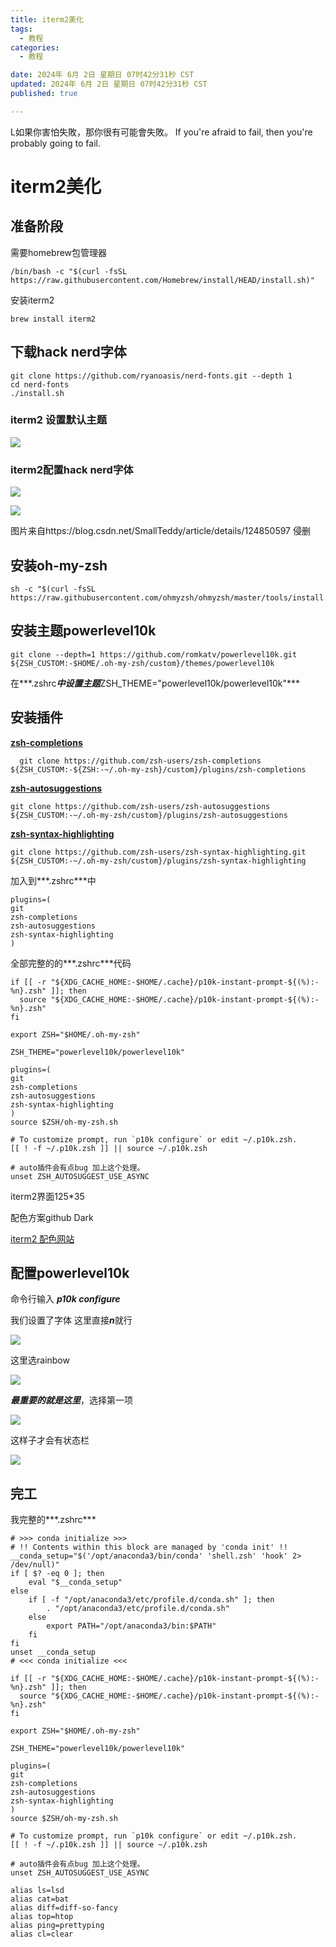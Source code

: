 ```yaml
---
title: iterm2美化
tags:
  - 教程
categories:
  - 教程

date: 2024年 6月 2日 星期日 07时42分31秒 CST
updated: 2024年 6月 2日 星期日 07时42分31秒 CST
published: true

---
```


L如果你害怕失敗，那你很有可能會失敗。
If you're afraid to fail, then you're probably going to fail.
<!-- more -->

# iterm2美化

## 准备阶段 

需要homebrew包管理器

```shell
/bin/bash -c "$(curl -fsSL https://raw.githubusercontent.com/Homebrew/install/HEAD/install.sh)"
```

安装iterm2

```shell
brew install iterm2
```

## 下载hack nerd字体

```shell
git clone https://github.com/ryanoasis/nerd-fonts.git --depth 1
cd nerd-fonts
./install.sh
```

### iterm2 设置默认主题

![](https://raw.githubusercontent.com/YakutsukuriYuu/picGo/main/hexo/%E6%88%AA%E5%B1%8F2024-06-02%2007.12.22.png)

### iterm2配置hack nerd字体

![](https://raw.githubusercontent.com/YakutsukuriYuu/picGo/main/hexo/setting1.png)

![](https://raw.githubusercontent.com/YakutsukuriYuu/picGo/main/hexo/setting2.png)

图片来自https://blog.csdn.net/SmallTeddy/article/details/124850597 侵删

## 安装oh-my-zsh

```shell
sh -c "$(curl -fsSL https://raw.githubusercontent.com/ohmyzsh/ohmyzsh/master/tools/install.sh)"
```

## 安装主题powerlevel10k

```shell
git clone --depth=1 https://github.com/romkatv/powerlevel10k.git ${ZSH_CUSTOM:-$HOME/.oh-my-zsh/custom}/themes/powerlevel10k
```

在***.zshrc***中设置主题***ZSH_THEME="powerlevel10k/powerlevel10k"***

## 安装插件

[**zsh-completions**](https://github.com/zsh-users/zsh-completions)

```shell
  git clone https://github.com/zsh-users/zsh-completions ${ZSH_CUSTOM:-${ZSH:-~/.oh-my-zsh}/custom}/plugins/zsh-completions
```

[**zsh-autosuggestions**](https://github.com/zsh-users/zsh-autosuggestions)

```shell
git clone https://github.com/zsh-users/zsh-autosuggestions ${ZSH_CUSTOM:-~/.oh-my-zsh/custom}/plugins/zsh-autosuggestions
```

[**zsh-syntax-highlighting**](https://github.com/zsh-users/zsh-syntax-highlighting)

```shell
git clone https://github.com/zsh-users/zsh-syntax-highlighting.git ${ZSH_CUSTOM:-~/.oh-my-zsh/custom}/plugins/zsh-syntax-highlighting
```

加入到***.zshrc***中

```shell	
plugins=(
git
zsh-completions 
zsh-autosuggestions 
zsh-syntax-highlighting
)
```





全部完整的的***.zshrc***代码

```shell
if [[ -r "${XDG_CACHE_HOME:-$HOME/.cache}/p10k-instant-prompt-${(%):-%n}.zsh" ]]; then
  source "${XDG_CACHE_HOME:-$HOME/.cache}/p10k-instant-prompt-${(%):-%n}.zsh"
fi

export ZSH="$HOME/.oh-my-zsh"

ZSH_THEME="powerlevel10k/powerlevel10k"

plugins=(
git
zsh-completions 
zsh-autosuggestions 
zsh-syntax-highlighting
)
source $ZSH/oh-my-zsh.sh

# To customize prompt, run `p10k configure` or edit ~/.p10k.zsh.
[[ ! -f ~/.p10k.zsh ]] || source ~/.p10k.zsh

# auto插件会有点bug 加上这个处理。
unset ZSH_AUTOSUGGEST_USE_ASYNC

```

iterm2界面125*35

配色方案github Dark

[iterm2 配色网站](https://iterm2colorschemes.com/)

## 配置powerlevel10k

命令行输入 ***p10k configure***

我们设置了字体 这里直接***n***就行

![](https://raw.githubusercontent.com/YakutsukuriYuu/picGo/main/hexo/%E6%88%AA%E5%B1%8F2024-06-02%2007.06.42.png)

这里选rainbow

![](https://raw.githubusercontent.com/YakutsukuriYuu/picGo/main/hexo/%E6%88%AA%E5%B1%8F2024-06-02%2007.07.16.png)

***最重要的就是这里***，选择第一项

![](https://raw.githubusercontent.com/YakutsukuriYuu/picGo/main/hexo/%E6%88%AA%E5%B1%8F2024-06-02%2007.07.25.png)

这样子才会有状态栏

![](https://raw.githubusercontent.com/YakutsukuriYuu/picGo/main/hexo/%E6%88%AA%E5%B1%8F2024-06-02%2007.11.07.png)

## 完工



我完整的***.zshrc***

```shell
# >>> conda initialize >>>
# !! Contents within this block are managed by 'conda init' !!
__conda_setup="$('/opt/anaconda3/bin/conda' 'shell.zsh' 'hook' 2> /dev/null)"
if [ $? -eq 0 ]; then
    eval "$__conda_setup"
else
    if [ -f "/opt/anaconda3/etc/profile.d/conda.sh" ]; then
        . "/opt/anaconda3/etc/profile.d/conda.sh"
    else
        export PATH="/opt/anaconda3/bin:$PATH"
    fi
fi
unset __conda_setup
# <<< conda initialize <<<

if [[ -r "${XDG_CACHE_HOME:-$HOME/.cache}/p10k-instant-prompt-${(%):-%n}.zsh" ]]; then
  source "${XDG_CACHE_HOME:-$HOME/.cache}/p10k-instant-prompt-${(%):-%n}.zsh"
fi

export ZSH="$HOME/.oh-my-zsh"

ZSH_THEME="powerlevel10k/powerlevel10k"

plugins=(
git
zsh-completions 
zsh-autosuggestions 
zsh-syntax-highlighting
)
source $ZSH/oh-my-zsh.sh

# To customize prompt, run `p10k configure` or edit ~/.p10k.zsh.
[[ ! -f ~/.p10k.zsh ]] || source ~/.p10k.zsh

# auto插件会有点bug 加上这个处理。
unset ZSH_AUTOSUGGEST_USE_ASYNC

alias ls=lsd
alias cat=bat
alias diff=diff-so-fancy
alias top=htop
alias ping=prettyping
alias cl=clear

```

